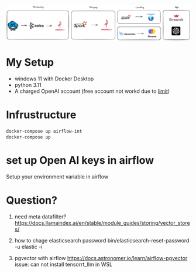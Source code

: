  <div align="center">
  <p>
      <img src="https://github.com/Wemmy/Realtime-Market-Insights/blob/27b81e721ea4ac9b5f6597c01d22a4bfacd9371d/ETL.png"></a>
  </p>
</div>

# My Setup
- windows 11 with Docker Desktop
- python 3.11
- A charged OpenAI account (free account not workd due to [limit](https://platform.openai.com/settings/organization/limits))

# Infrustructure
```
docker-compose up airflow-int
docker-compose up
```

# set up Open AI keys in airflow

Setup your environment variable in airflow

# Question?

1. need meta datafilter?
https://docs.llamaindex.ai/en/stable/module_guides/storing/vector_stores/

2. how to chage elasticsearch password
bin/elasticsearch-reset-password -u elastic -i

3. pgvector with airflow
https://docs.astronomer.io/learn/airflow-pgvector
issue: can not install tensorrt_llm in WSL
